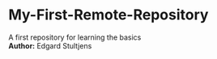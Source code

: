 # My-First-Remote-Repository
A first repository for learning the basics  
**Author:** Edgard Stultjens

